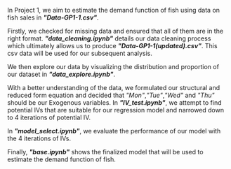 In Project 1, we aim to estimate the demand function of fish using data on fish sales in **_"Data-GP1-1.csv"_**.

Firstly, we checked for missing data and ensured that all of them are in the right format. **_"data_cleaning.ipynb"_** details our data cleaning process which ultimately allows us to produce **_"Data-GP1-1(updated).csv"_**. This csv data will be used for our subsequent analysis.

We then explore our data by visualizing the distribution and proportion of our dataset in **_"data_explore.ipynb"_**.

With a better understanding of the data, we formulated our structural and reduced form equation and decided that _"Mon"_,_"Tue"_,_"Wed"_ and _"Thu"_ should be our Exogenous variables. In **_"IV_test.ipynb"_**, we attempt to find potential IVs that are suitable for our regression model and narrowed down to 4 iterations of potential IV.

In **_"model_select.ipynb"_**, we evaluate the performance of our model with the 4 iterations of IVs.

Finally, **_"base.ipynb"_** shows the finalized model that will be used to estimate the demand function of fish.
